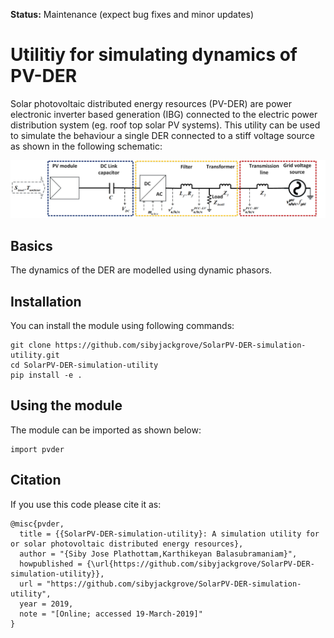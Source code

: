 **Status:** Maintenance (expect bug fixes and minor updates)
# Utilitiy for simulating dynamics of PV-DER

Solar photovoltaic distributed energy resources (PV-DER) are power electronic inverter based generation (IBG) connected to the electric power distribution system (eg. roof top solar PV systems). This utility can be used to simulate the behaviour a single DER connected to a stiff voltage source as shown in the following schematic:

![schematic of PV-DER](PVDER_schematic.png)

## Basics
The dynamics of the DER are modelled using dynamic phasors.

## Installation
You can install the module using following commands:
```
git clone https://github.com/sibyjackgrove/SolarPV-DER-simulation-utility.git
cd SolarPV-DER-simulation-utility
pip install -e .
```
## Using the module
The module can be imported as shown below:
```
import pvder
```
## Citation
If you use this code please cite it as:
```
@misc{pvder,
  title = {{SolarPV-DER-simulation-utility}: A simulation utility for or solar photovoltaic distributed energy resources},
  author = "{Siby Jose Plathottam,Karthikeyan Balasubramaniam}",
  howpublished = {\url{https://github.com/sibyjackgrove/SolarPV-DER-simulation-utility}},
  url = "https://github.com/sibyjackgrove/SolarPV-DER-simulation-utility",
  year = 2019,
  note = "[Online; accessed 19-March-2019]"
}
```
